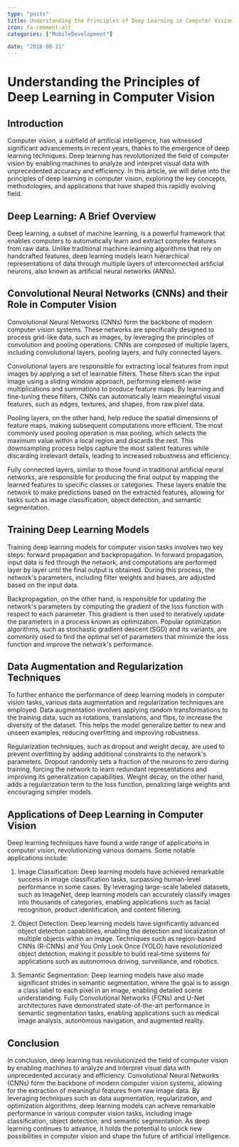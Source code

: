 ```yaml
---
type: "posts"
title: Understanding the Principles of Deep Learning in Computer Vision
icon: fa-comment-alt
categories: ["MobileDevelopment"]

date: "2018-08-21"
---
```




# Understanding the Principles of Deep Learning in Computer Vision

## Introduction

Computer vision, a subfield of artificial intelligence, has witnessed significant advancements in recent years, thanks to the emergence of deep learning techniques. Deep learning has revolutionized the field of computer vision by enabling machines to analyze and interpret visual data with unprecedented accuracy and efficiency. In this article, we will delve into the principles of deep learning in computer vision, exploring the key concepts, methodologies, and applications that have shaped this rapidly evolving field.

## Deep Learning: A Brief Overview

Deep learning, a subset of machine learning, is a powerful framework that enables computers to automatically learn and extract complex features from raw data. Unlike traditional machine learning algorithms that rely on handcrafted features, deep learning models learn hierarchical representations of data through multiple layers of interconnected artificial neurons, also known as artificial neural networks (ANNs).

## Convolutional Neural Networks (CNNs) and their Role in Computer Vision

Convolutional Neural Networks (CNNs) form the backbone of modern computer vision systems. These networks are specifically designed to process grid-like data, such as images, by leveraging the principles of convolution and pooling operations. CNNs are composed of multiple layers, including convolutional layers, pooling layers, and fully connected layers.

Convolutional layers are responsible for extracting local features from input images by applying a set of learnable filters. These filters scan the input image using a sliding window approach, performing element-wise multiplications and summations to produce feature maps. By learning and fine-tuning these filters, CNNs can automatically learn meaningful visual features, such as edges, textures, and shapes, from raw pixel data.

Pooling layers, on the other hand, help reduce the spatial dimensions of feature maps, making subsequent computations more efficient. The most commonly used pooling operation is max pooling, which selects the maximum value within a local region and discards the rest. This downsampling process helps capture the most salient features while discarding irrelevant details, leading to increased robustness and efficiency.

Fully connected layers, similar to those found in traditional artificial neural networks, are responsible for producing the final output by mapping the learned features to specific classes or categories. These layers enable the network to make predictions based on the extracted features, allowing for tasks such as image classification, object detection, and semantic segmentation.

## Training Deep Learning Models

Training deep learning models for computer vision tasks involves two key steps: forward propagation and backpropagation. In forward propagation, input data is fed through the network, and computations are performed layer by layer until the final output is obtained. During this process, the network's parameters, including filter weights and biases, are adjusted based on the input data.

Backpropagation, on the other hand, is responsible for updating the network's parameters by computing the gradient of the loss function with respect to each parameter. This gradient is then used to iteratively update the parameters in a process known as optimization. Popular optimization algorithms, such as stochastic gradient descent (SGD) and its variants, are commonly used to find the optimal set of parameters that minimize the loss function and improve the network's performance.

## Data Augmentation and Regularization Techniques

To further enhance the performance of deep learning models in computer vision tasks, various data augmentation and regularization techniques are employed. Data augmentation involves applying random transformations to the training data, such as rotations, translations, and flips, to increase the diversity of the dataset. This helps the model generalize better to new and unseen examples, reducing overfitting and improving robustness.

Regularization techniques, such as dropout and weight decay, are used to prevent overfitting by adding additional constraints to the network's parameters. Dropout randomly sets a fraction of the neurons to zero during training, forcing the network to learn redundant representations and improving its generalization capabilities. Weight decay, on the other hand, adds a regularization term to the loss function, penalizing large weights and encouraging simpler models.

## Applications of Deep Learning in Computer Vision

Deep learning techniques have found a wide range of applications in computer vision, revolutionizing various domains. Some notable applications include:

1. Image Classification: Deep learning models have achieved remarkable success in image classification tasks, surpassing human-level performance in some cases. By leveraging large-scale labeled datasets, such as ImageNet, deep learning models can accurately classify images into thousands of categories, enabling applications such as facial recognition, product identification, and content filtering.

2. Object Detection: Deep learning models have significantly advanced object detection capabilities, enabling the detection and localization of multiple objects within an image. Techniques such as region-based CNNs (R-CNNs) and You Only Look Once (YOLO) have revolutionized object detection, making it possible to build real-time systems for applications such as autonomous driving, surveillance, and robotics.

3. Semantic Segmentation: Deep learning models have also made significant strides in semantic segmentation, where the goal is to assign a class label to each pixel in an image, enabling detailed scene understanding. Fully Convolutional Networks (FCNs) and U-Net architectures have demonstrated state-of-the-art performance in semantic segmentation tasks, enabling applications such as medical image analysis, autonomous navigation, and augmented reality.

## Conclusion

In conclusion, deep learning has revolutionized the field of computer vision by enabling machines to analyze and interpret visual data with unprecedented accuracy and efficiency. Convolutional Neural Networks (CNNs) form the backbone of modern computer vision systems, allowing for the extraction of meaningful features from raw image data. By leveraging techniques such as data augmentation, regularization, and optimization algorithms, deep learning models can achieve remarkable performance in various computer vision tasks, including image classification, object detection, and semantic segmentation. As deep learning continues to advance, it holds the potential to unlock new possibilities in computer vision and shape the future of artificial intelligence.